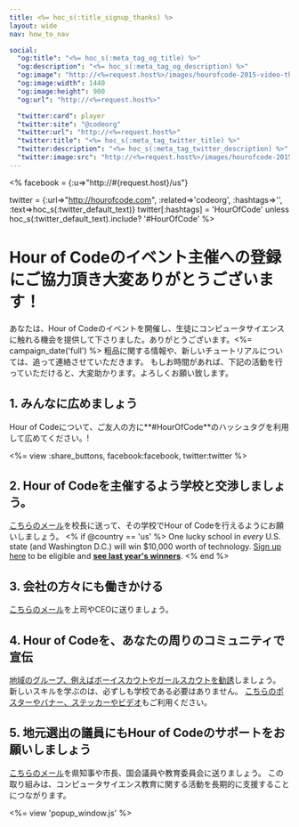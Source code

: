 ```yaml
---
title: <%= hoc_s(:title_signup_thanks) %>
layout: wide
nav: how_to_nav

social:
  "og:title": "<%= hoc_s(:meta_tag_og_title) %>"
  "og:description": "<%= hoc_s(:meta_tag_og_description) %>"
  "og:image": "http://<%=request.host%>/images/hourofcode-2015-video-thumbnail.png"
  "og:image:width": 1440
  "og:image:height": 900
  "og:url": "http://<%=request.host%>"

  "twitter:card": player
  "twitter:site": "@codeorg"
  "twitter:url": "http://<%=request.host%>"
  "twitter:title": "<%= hoc_s(:meta_tag_twitter_title) %>"
  "twitter:description": "<%= hoc_s(:meta_tag_twitter_description) %>"
  "twitter:image:src": "http://<%=request.host%>/images/hourofcode-2015-video-thumbnail.png"
---
```


<%
  facebook = {:u=>"http://#{request.host}/us"}

  twitter = {:url=>"http://hourofcode.com", :related=>'codeorg', :hashtags=>'', :text=>hoc_s(:twitter_default_text)}
  twitter[:hashtags] = 'HourOfCode' unless hoc_s(:twitter_default_text).include? '#HourOfCode'
%>

# Hour of Codeのイベント主催への登録にご協力頂き大変ありがとうございます！

あなたは、Hour of Codeのイベントを開催し、生徒にコンピュータサイエンスに触れる機会を提供して下さりました。ありがとうございます。<%= campaign_date('full') %> 粗品に関する情報や、新しいチュートリアルについては、追って連絡させていただきます。 もしお時間があれば、下記の活動を行っていただけると、大変助かります。よろしくお願い致します。

## 1. みんなに広めましょう

Hour of Codeについて、ご友人の方に**#HourOfCode**のハッシュタグを利用して広めてください。!

<%= view :share_buttons, facebook:facebook, twitter:twitter %>

## 2. Hour of Codeを主催するよう学校と交渉しましょう。

[こちらのメール](<%= resolve_url('/promote/resources#sample-emails') %>)を校長に送って、その学校でHour of Codeを行えるようにお願いしましょう。 <% if @country == 'us' %> One lucky school in *every* U.S. state (and Washington D.C.) will win $10,000 worth of technology. [Sign up here](<%= resolve_url('/prizes/hardware-signup') %>) to be eligible and [**see last year's winners**](http://codeorg.tumblr.com/post/104109522378/prize-winners). <% end %>

## 3. 会社の方々にも働きかける

[こちらのメール](<%= resolve_url('/promote/resources#sample-emails') %>)を上司やCEOに送りましょう。

## 4. Hour of Codeを、あなたの周りのコミュニティで宣伝

[地域のグループ、例えばボーイスカウトやガールスカウトを勧誘](<%= resolve_url('/promote/resources#sample-emails') %>)しましょう。 新しいスキルを学ぶのは、必ずしも学校である必要はありません。 [こちらのポスターやバナー、ステッカーやビデオ](<%= resolve_url('/promote/resources') %>)もご利用ください。

## 5. 地元選出の議員にもHour of Codeのサポートをお願いしましょう

[こちらのメール](<%= resolve_url('/promote/resources#sample-emails') %>)を県知事や市長、国会議員や教育委員会に送りましょう。 この取り組みは、コンピュータサイエンス教育に関する活動を長期的に支援することにつながります。

<%= view 'popup_window.js' %>